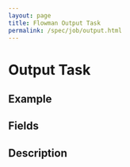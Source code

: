 ```yaml
---
layout: page
title: Flowman Output Task
permalink: /spec/job/output.html
---
```

# Output Task

## Example

## Fields

## Description
